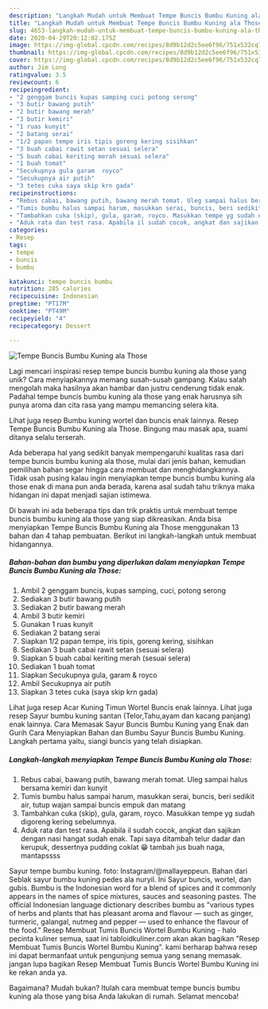 ```yaml
---
description: "Langkah Mudah untuk Membuat Tempe Buncis Bumbu Kuning ala Those yang Bikin Ngiler"
title: "Langkah Mudah untuk Membuat Tempe Buncis Bumbu Kuning ala Those yang Bikin Ngiler"
slug: 4653-langkah-mudah-untuk-membuat-tempe-buncis-bumbu-kuning-ala-those-yang-bikin-ngiler
date: 2020-04-29T20:12:02.175Z
image: https://img-global.cpcdn.com/recipes/8d9b12d2c5ee6f96/751x532cq70/tempe-buncis-bumbu-kuning-ala-those-foto-resep-utama.jpg
thumbnail: https://img-global.cpcdn.com/recipes/8d9b12d2c5ee6f96/751x532cq70/tempe-buncis-bumbu-kuning-ala-those-foto-resep-utama.jpg
cover: https://img-global.cpcdn.com/recipes/8d9b12d2c5ee6f96/751x532cq70/tempe-buncis-bumbu-kuning-ala-those-foto-resep-utama.jpg
author: Jim Long
ratingvalue: 3.5
reviewcount: 6
recipeingredient:
- "2 genggam buncis kupas samping cuci potong serong"
- "3 butir bawang putih"
- "2 butir bawang merah"
- "3 butir kemiri"
- "1 ruas kunyit"
- "2 batang serai"
- "1/2 papan tempe iris tipis goreng kering sisihkan"
- "3 buah cabai rawit setan sesuai selera"
- "5 buah cabai keriting merah sesuai selera"
- "1 buah tomat"
- "Secukupnya gula garam  royco"
- "Secukupnya air putih"
- "3 tetes cuka saya skip krn gada"
recipeinstructions:
- "Rebus cabai, bawang putih, bawang merah tomat. Uleg sampai halus bersama kemiri dan kunyit"
- "Tumis bumbu halus sampai harum, masukkan serai, buncis, beri sedikit air, tutup wajan sampai buncis empuk dan matang"
- "Tambahkan cuka (skip), gula, garam, royco. Masukkan tempe yg sudah digoreng kering sebelumnya."
- "Aduk rata dan test rasa. Apabila il sudah cocok, angkat dan sajikan dengan nasi hangat sudah enak. Tapi saya ditambah telur dadar dan kerupuk, dessertnya pudding coklat 😁 tambah jus buah naga, mantapssss"
categories:
- Resep
tags:
- tempe
- buncis
- bumbu

katakunci: tempe buncis bumbu 
nutrition: 285 calories
recipecuisine: Indonesian
preptime: "PT17M"
cooktime: "PT49M"
recipeyield: "4"
recipecategory: Dessert

---
```



![Tempe Buncis Bumbu Kuning ala Those](https://img-global.cpcdn.com/recipes/8d9b12d2c5ee6f96/751x532cq70/tempe-buncis-bumbu-kuning-ala-those-foto-resep-utama.jpg)

Lagi mencari inspirasi resep tempe buncis bumbu kuning ala those yang unik? Cara menyiapkannya memang susah-susah gampang. Kalau salah mengolah maka hasilnya akan hambar dan justru cenderung tidak enak. Padahal tempe buncis bumbu kuning ala those yang enak harusnya sih punya aroma dan cita rasa yang mampu memancing selera kita.

Lihat juga resep Bumbu kuning wortel dan buncis enak lainnya. Resep Tempe Buncis Bumbu Kuning ala Those. Bingung mau masak apa, suami ditanya selalu terserah.

Ada beberapa hal yang sedikit banyak mempengaruhi kualitas rasa dari tempe buncis bumbu kuning ala those, mulai dari jenis bahan, kemudian pemilihan bahan segar hingga cara membuat dan menghidangkannya. Tidak usah pusing kalau ingin menyiapkan tempe buncis bumbu kuning ala those enak di mana pun anda berada, karena asal sudah tahu triknya maka hidangan ini dapat menjadi sajian istimewa.


Di bawah ini ada beberapa tips dan trik praktis untuk membuat tempe buncis bumbu kuning ala those yang siap dikreasikan. Anda bisa menyiapkan Tempe Buncis Bumbu Kuning ala Those menggunakan 13 bahan dan 4 tahap pembuatan. Berikut ini langkah-langkah untuk membuat hidangannya.

<!--inarticleads1-->

##### Bahan-bahan dan bumbu yang diperlukan dalam menyiapkan Tempe Buncis Bumbu Kuning ala Those:

1. Ambil 2 genggam buncis, kupas samping, cuci, potong serong
1. Sediakan 3 butir bawang putih
1. Sediakan 2 butir bawang merah
1. Ambil 3 butir kemiri
1. Gunakan 1 ruas kunyit
1. Sediakan 2 batang serai
1. Siapkan 1/2 papan tempe, iris tipis, goreng kering, sisihkan
1. Sediakan 3 buah cabai rawit setan (sesuai selera)
1. Siapkan 5 buah cabai keriting merah (sesuai selera)
1. Sediakan 1 buah tomat
1. Siapkan Secukupnya gula, garam &amp; royco
1. Ambil Secukupnya air putih
1. Siapkan 3 tetes cuka (saya skip krn gada)


Lihat juga resep Acar Kuning Timun Wortel Buncis enak lainnya. Lihat juga resep Sayur bumbu kuning santan (Telor,Tahu,ayam dan kacang panjang) enak lainnya. Cara Memasak Sayur Buncis Bumbu Kuning yang Enak dan Gurih Cara Menyiapkan Bahan dan Bumbu Sayur Buncis Bumbu Kuning. Langkah pertama yaitu, siangi buncis yang telah disiapkan. 

<!--inarticleads2-->

##### Langkah-langkah menyiapkan Tempe Buncis Bumbu Kuning ala Those:

1. Rebus cabai, bawang putih, bawang merah tomat. Uleg sampai halus bersama kemiri dan kunyit
1. Tumis bumbu halus sampai harum, masukkan serai, buncis, beri sedikit air, tutup wajan sampai buncis empuk dan matang
1. Tambahkan cuka (skip), gula, garam, royco. Masukkan tempe yg sudah digoreng kering sebelumnya.
1. Aduk rata dan test rasa. Apabila il sudah cocok, angkat dan sajikan dengan nasi hangat sudah enak. Tapi saya ditambah telur dadar dan kerupuk, dessertnya pudding coklat 😁 tambah jus buah naga, mantapssss


Sayur tempe bumbu kuning. foto: Instagram/@mallayeppeun. Bahan dari Seblak sayur bumbu kuning pedes ala nuryil. Ini Sayur buncis, wortel, dan gubis. Bumbu is the Indonesian word for a blend of spices and it commonly appears in the names of spice mixtures, sauces and seasoning pastes. The official Indonesian language dictionary describes bumbu as &#34;various types of herbs and plants that has pleasant aroma and flavour — such as ginger, turmeric, galangal, nutmeg and pepper — used to enhance the flavour of the food.&#34; Resep Membuat Tumis Buncis Wortel Bumbu Kuning - halo pecinta kuliner semua, saat ini tabloidkuliner.com akan akan bagikan &#34;Resep Membuat Tumis Buncis Wortel Bumbu Kuning&#34;. kami berharap bahwa resep ini dapat bermanfaat untuk pengunjung semua yang senang memasak. jangan lupa bagikan Resep Membuat Tumis Buncis Wortel Bumbu Kuning ini ke rekan anda ya. 

Bagaimana? Mudah bukan? Itulah cara membuat tempe buncis bumbu kuning ala those yang bisa Anda lakukan di rumah. Selamat mencoba!
